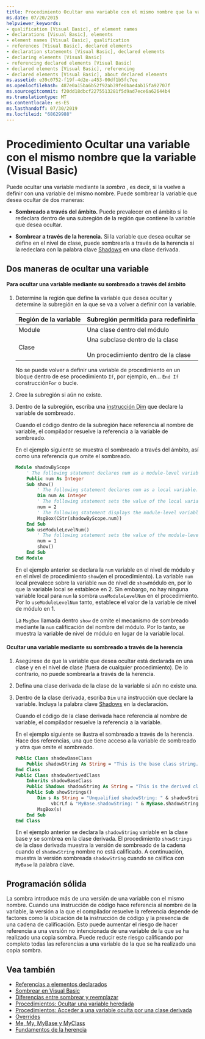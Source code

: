 ```yaml
---
title: Procedimiento Ocultar una variable con el mismo nombre que la variable (Visual Basic)
ms.date: 07/20/2015
helpviewer_keywords:
- qualification [Visual Basic], of element names
- declarations [Visual Basic], elements
- element names [Visual Basic], qualification
- references [Visual Basic], declared elements
- declaration statements [Visual Basic], declared elements
- declaring elements [Visual Basic]
- referencing declared elements [Visual Basic]
- declared elements [Visual Basic], referencing
- declared elements [Visual Basic], about declared elements
ms.assetid: e39c0752-f19f-4d2e-a453-00df1b5fc7ee
ms.openlocfilehash: 487e0a15ba6b52f92ab39fe0bae4ab15fa92707f
ms.sourcegitcommit: f20dd18dbcf2275513281f5d9ad7ece6a62644b4
ms.translationtype: MT
ms.contentlocale: es-ES
ms.lasthandoff: 07/30/2019
ms.locfileid: "68629988"
---
```

# <a name="how-to-hide-a-variable-with-the-same-name-as-your-variable-visual-basic"></a>Procedimiento Ocultar una variable con el mismo nombre que la variable (Visual Basic)

Puede ocultar una variable mediante la *sombra* , es decir, si la vuelve a definir con una variable del mismo nombre. Puede sombrear la variable que desea ocultar de dos maneras:

- **Sombreado a través del ámbito.** Puede prevalecer en el ámbito si lo redeclara dentro de una subregión de la región que contiene la variable que desea ocultar.

- **Sombrear a través de la herencia.** Si la variable que desea ocultar se define en el nivel de clase, puede sombrearla a través de la herencia si la redeclara con la palabra clave [Shadows](../../../../visual-basic/language-reference/modifiers/shadows.md) en una clase derivada.

## <a name="two-ways-to-hide-a-variable"></a>Dos maneras de ocultar una variable

#### <a name="to-hide-a-variable-by-shadowing-it-through-scope"></a>Para ocultar una variable mediante su sombreado a través del ámbito

1. Determine la región que define la variable que desea ocultar y determine la subregión en la que se va a volver a definir con la variable.

    |Región de la variable|Subregión permitida para redefinirla|
    |-----------------------|-------------------------------------------|
    |Module|Una clase dentro del módulo|
    |Clase|Una subclase dentro de la clase<br /><br /> Un procedimiento dentro de la clase|

    No se puede volver a definir una variable de procedimiento en un bloque dentro de ese procedimiento `If`, por ejemplo, en... `End If` construcción`For` o bucle.

2. Cree la subregión si aún no existe.

3. Dentro de la subregión, escriba una [instrucción Dim](../../../../visual-basic/language-reference/statements/dim-statement.md) que declare la variable de sombreado.

    Cuando el código dentro de la subregión hace referencia al nombre de variable, el compilador resuelve la referencia a la variable de sombreado.

    En el ejemplo siguiente se muestra el sombreado a través del ámbito, así como una referencia que omite el sombreado.

    ```vb
    Module shadowByScope
        ' The following statement declares num as a module-level variable.
        Public num As Integer
        Sub show()
            ' The following statement declares num as a local variable.
            Dim num As Integer
            ' The following statement sets the value of the local variable.
            num = 2
            ' The following statement displays the module-level variable.
            MsgBox(CStr(shadowByScope.num))
        End Sub
        Sub useModuleLevelNum()
            ' The following statement sets the value of the module-level variable.
            num = 1
            show()
        End Sub
    End Module
    ```

    En el ejemplo anterior se declara la `num` variable en el nivel de módulo y en el nivel de procedimiento `show`(en el procedimiento). La variable `num` local prevalece sobre la variable `num` de nivel de `show`módulo en, por lo que la variable local se establece en 2. Sin embargo, no hay ninguna variable local para `num` la sombra `useModuleLevelNum` en el procedimiento. Por lo `useModuleLevelNum` tanto, establece el valor de la variable de nivel de módulo en 1.

    La `MsgBox` llamada dentro `show` de omite el mecanismo de sombreado mediante la `num` calificación del nombre del módulo. Por lo tanto, se muestra la variable de nivel de módulo en lugar de la variable local.

#### <a name="to-hide-a-variable-by-shadowing-it-through-inheritance"></a>Ocultar una variable mediante su sombreado a través de la herencia

1. Asegúrese de que la variable que desea ocultar está declarada en una clase y en el nivel de clase (fuera de cualquier procedimiento). De lo contrario, no puede sombrearla a través de la herencia.

2. Defina una clase derivada de la clase de la variable si aún no existe una.

3. Dentro de la clase derivada, escriba `Dim` una instrucción que declare la variable. Incluya la palabra clave [Shadows](../../../../visual-basic/language-reference/modifiers/shadows.md) en la declaración.

    Cuando el código de la clase derivada hace referencia al nombre de variable, el compilador resuelve la referencia a la variable.

    En el ejemplo siguiente se ilustra el sombreado a través de la herencia. Hace dos referencias, una que tiene acceso a la variable de sombreado y otra que omite el sombreado.

    ```vb
    Public Class shadowBaseClass
        Public shadowString As String = "This is the base class string."
    End Class
    Public Class shadowDerivedClass
        Inherits shadowBaseClass
        Public Shadows shadowString As String = "This is the derived class string."
        Public Sub showStrings()
            Dim s As String = "Unqualified shadowString: " & shadowString &
                 vbCrLf & "MyBase.shadowString: " & MyBase.shadowString
            MsgBox(s)
        End Sub
    End Class
    ```

    En el ejemplo anterior se declara la `shadowString` variable en la clase base y se sombrea en la clase derivada. El procedimiento `showStrings` de la clase derivada muestra la versión de sombreado de la cadena cuando el `shadowString` nombre no está calificado. A continuación, muestra la versión sombreada `shadowString` cuando se califica con `MyBase` la palabra clave.

## <a name="robust-programming"></a>Programación sólida

La sombra introduce más de una versión de una variable con el mismo nombre. Cuando una instrucción de código hace referencia al nombre de la variable, la versión a la que el compilador resuelve la referencia depende de factores como la ubicación de la instrucción de código y la presencia de una cadena de calificación. Esto puede aumentar el riesgo de hacer referencia a una versión no intencionada de una variable de la que se ha realizado una copia sombra. Puede reducir este riesgo calificando por completo todas las referencias a una variable de la que se ha realizado una copia sombra.

## <a name="see-also"></a>Vea también

- [Referencias a elementos declarados](../../../../visual-basic/programming-guide/language-features/declared-elements/references-to-declared-elements.md)
- [Sombrear en Visual Basic](../../../../visual-basic/programming-guide/language-features/declared-elements/shadowing.md)
- [Diferencias entre sombrear y reemplazar](../../../../visual-basic/programming-guide/language-features/declared-elements/differences-between-shadowing-and-overriding.md)
- [Procedimientos: Ocultar una variable heredada](../../../../visual-basic/programming-guide/language-features/declared-elements/how-to-hide-an-inherited-variable.md)
- [Procedimientos: Acceder a una variable oculta por una clase derivada](../../../../visual-basic/programming-guide/language-features/declared-elements/how-to-access-a-variable-hidden-by-a-derived-class.md)
- [Overrides](../../../../visual-basic/language-reference/modifiers/overrides.md)
- [Me, My, MyBase y MyClass](../../../../visual-basic/programming-guide/program-structure/me-my-mybase-and-myclass.md)
- [Fundamentos de la herencia](../../../../visual-basic/programming-guide/language-features/objects-and-classes/inheritance-basics.md)
